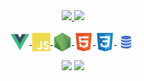 <div align="center">
  <a href="https://github.com/LucasLeitche">
  <img height="180em" src="https://github-readme-stats.vercel.app/api?username=LucasLeitche&show_icons=true&theme=dark&include_all_commits=true&count_private=true"/>
  <img height="180em" src="https://github-readme-stats.vercel.app/api/top-langs/?username=LucasLeitche&layout=compact&langs_count=7&theme=dark"/>
</div>
<div style="display: inline_block" div align="center"><br>
  <img align="center" alt="Lucas Vue" height="30" width="30" src="https://raw.githubusercontent.com/github/explore/80688e429a7d4ef2fca1e82350fe8e3517d3494d/topics/vue/vue.png">
  <img align="center" alt="Lucas JS" height="30" width="30" src="https://raw.githubusercontent.com/devicons/devicon/master/icons/javascript/javascript-plain.svg">
  <img align="center" alt="Lucas Node" height="30" width="30"src="https://raw.githubusercontent.com/github/explore/80688e429a7d4ef2fca1e82350fe8e3517d3494d/topics/nodejs/nodejs.png">
  <img align="center" alt="Lucas Leite-react" height="30" width="30" sr="https://raw.githubusercontent.com/github/explore/80688e429a7d4ef2fca1e82350fe8e3517d3494d/topics/react/react.png
  <img align="center" alt="Lucas Leite-HTML" height="30" width="30" src="https://raw.githubusercontent.com/devicons/devicon/master/icons/html5/html5-original.svg">
  <img align="center" alt="Lucas Leite" height="30" width="30" src="https://raw.githubusercontent.com/devicons/devicon/master/icons/css3/css3-original.svg">
  <img align="center" alt="Lucas PLSQL" height="30" width="30" src="https://raw.githubusercontent.com/github/explore/80688e429a7d4ef2fca1e82350fe8e3517d3494d/topics/sql/sql.png">
</div>

  <p>
  </p>

   
<div align="center"> 
  <a href="https://www.instagram.com/lucasleitche" target="_blank"><img src="https://img.shields.io/badge/-Instagram-%23E4405F?style=for-the-badge&logo=instagram&logoColor=white" target="_blank"></a>
  <a href=www.linkedin.com/in/lucasleitche" target="_blank"><img src="https://img.shields.io/badge/-LinkedIn-%230077B5?style=for-the-badge&logo=linkedin&logoColor=white" target="_blank"></a>
  
</div>
